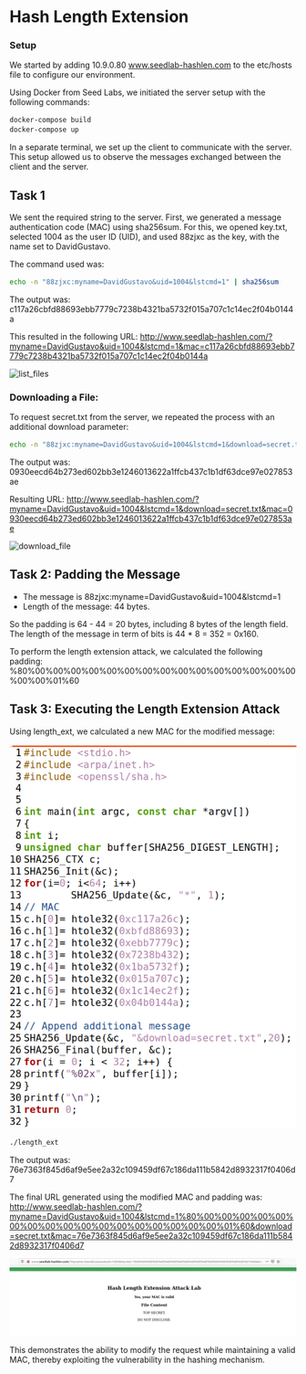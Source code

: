# Hash Length Extension

### Setup

We started by adding 10.9.0.80 www.seedlab-hashlen.com to the etc/hosts file to configure our environment.

Using Docker from Seed Labs, we initiated the server setup with the following commands:

```bash
docker-compose build
docker-compose up
```

In a separate terminal, we set up the client to communicate with the server. This setup allowed us to observe the messages exchanged between the client and the server.

## Task 1

We sent the required string to the server. First, we generated a message authentication code (MAC) using sha256sum. For this, we opened key.txt, selected 1004 as the user ID (UID), and used 88zjxc as the key, with the name set to DavidGustavo.

The command used was:

```bash
echo -n "88zjxc:myname=DavidGustavo&uid=1004&lstcmd=1" | sha256sum
```

The output was: c117a26cbfd88693ebb7779c7238b4321ba5732f015a707c1c14ec2f04b0144a

This resulted in the following URL:
http://www.seedlab-hashlen.com/?myname=DavidGustavo&uid=1004&lstcmd=1&mac=c117a26cbfd88693ebb7779c7238b4321ba5732f015a707c1c14ec2f04b0144a


![list_files](/docs/images/listing.png)


### Downloading a File:

To request secret.txt from the server, we repeated the process with an additional download parameter:

```bash
echo -n "88zjxc:myname=DavidGustavo&uid=1004&lstcmd=1&download=secret.txt" | sha256sum
```

The output was:
0930eecd64b273ed602bb3e1246013622a1ffcb437c1b1df63dce97e027853ae

Resulting URL:
http://www.seedlab-hashlen.com/?myname=DavidGustavo&uid=1004&lstcmd=1&download=secret.txt&mac=0930eecd64b273ed602bb3e1246013622a1ffcb437c1b1df63dce97e027853ae

![download_file](/docs/images/download.png)

## Task 2: Padding the Message

- The message is 88zjxc:myname=DavidGustavo&uid=1004&lstcmd=1
- Length of the message: 44 bytes.

So the padding is 64 - 44 = 20 bytes, including 8 bytes of the length field. The length of the message in term of bits is 44 * 8 = 352 = 0x160. 

To perform the length extension attack, we calculated the following padding: %80%00%00%00%00%00%00%00%00%00%00%00%00%00%00%00%00%00%01%60

## Task 3: Executing the Length Extension Attack

Using length_ext, we calculated a new MAC for the modified message:

![length_ext](/docs/images/length_ext.png)

```bash
./length_ext 
```

The output was: 76e7363f845d6af9e5ee2a32c109459df67c186da111b5842d8932317f0406d7

The final URL generated using the modified MAC and padding was: http://www.seedlab-hashlen.com/?myname=DavidGustavo&uid=1004&lstcmd=1%80%00%00%00%00%00%00%00%00%00%00%00%00%00%00%00%00%00%01%60&download=secret.txt&mac=76e7363f845d6af9e5ee2a32c109459df67c186da111b5842d8932317f0406d7

![exploit_done](/docs/images/exploit_done.png)

This demonstrates the ability to modify the request while maintaining a valid MAC, thereby exploiting the vulnerability in the hashing mechanism.



